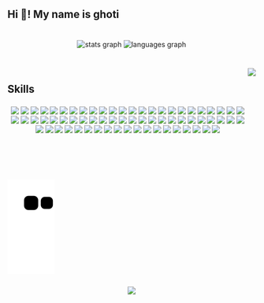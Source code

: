 <h2 align="left">Hi 👋! My name is ghoti </h2>

###

<br clear="both">

<div align="center">
  <img src="https://github-readme-stats.vercel.app/api?hide_title=false&hide_rank=false&show_icons=true&include_all_commits=true&count_private=true&disable_animations=false&theme=onedark&locale=en&hide_border=false&username=tastelessGhoti" height="150" alt="stats graph"  />
  <img src="https://github-readme-stats.vercel.app/api/top-langs?locale=en&hide_title=false&layout=compact&card_width=320&langs_count=5&theme=onedark&hide_border=false&username=tastelessGhoti" height="84" alt="languages graph"  />
</div>

###

<br clear="both">

<img align="right" height="212" src="https://i.pinimg.com/564x/14/10/16/141016307796aa3ee41a8ac323386a1c.jpg"  />

###
<h2 align="left">Skills</h2>

###
<div align="center">
<img src="https://img.shields.io/badge/Amazon AWS-232F3E?style=for-the-badge&logo=Amazon AWS&logoColor=white">
<img src="https://img.shields.io/badge/Amazon EC2-FF9900?style=for-the-badge&logo=Amazon EC2&logoColor=white">
<img src="https://img.shields.io/badge/Apache-D22128?style=for-the-badge&logo=Apache&logoColor=white">
<img src="https://img.shields.io/badge/Apache JMeter-D22128?style=for-the-badge&logo=Apache&logoColor=white">
<img src="https://img.shields.io/badge/Apache Maven-C71A36?style=for-the-badge&logo=Apache&logoColor=white">
<img src="https://img.shields.io/badge/Apache Tomcat-F8DC75?style=for-the-badge&logo=Apache&logoColor=white">
<img src="https://img.shields.io/badge/CentOS-262577?style=for-the-badge&logo=CentOS&logoColor=white">
<img src="https://img.shields.io/badge/Confluence-172B4D?style=for-the-badge&logo=Confluence&logoColor=white">
<img src="https://img.shields.io/badge/CSS3-1572B6?style=for-the-badge&logo=CSS3&logoColor=white">
<img src="https://img.shields.io/badge/Datadog-632CA6?style=for-the-badge&logo=Datadog&logoColor=white">
<img src="https://img.shields.io/badge/Dell-007DB8?style=for-the-badge&logo=Dell&logoColor=white">
<img src="https://img.shields.io/badge/Docker-2496ED?style=for-the-badge&logo=Docker&logoColor=white">
<img src="https://img.shields.io/badge/Eclipse IDE-2C2255?style=for-the-badge&logo=Eclipse&logoColor=white">
<img src="https://img.shields.io/badge/Figma-F24E1E?style=for-the-badge&logo=Figma&logoColor=white">
<img src="https://img.shields.io/badge/Git-F05032?style=for-the-badge&logo=Git&logoColor=white">
<img src="https://img.shields.io/badge/GitHub-181717?style=for-the-badge&logo=GitHub&logoColor=white">
<img src="https://img.shields.io/badge/GitLab-FC6D26?style=for-the-badge&logo=GitLab&logoColor=white">
<img src="https://img.shields.io/badge/Gradle-F46800?style=for-the-badge&logo=Gradle&logoColor=white">
<img src="https://img.shields.io/badge/Grafana-F46800?style=for-the-badge&logo=Grafana&logoColor=white">
<img src="https://img.shields.io/badge/Hibernate-59666C?style=for-the-badge&logo=Hibernate&logoColor=white">
<img src="https://img.shields.io/badge/HTML5-E34F26?style=for-the-badge&logo=HTML5&logoColor=white">
<img src="https://img.shields.io/badge/IntelliJ IDEA-000000?style=for-the-badge&logo=IntelliJ&logoColor=white">
<img src="https://img.shields.io/badge/JavaScript-F7DF1E?style=for-the-badge&logo=JavaScript&logoColor=white">
<img src="https://img.shields.io/badge/Jenkins-D24939?style=for-the-badge&logo=Jenkins&logoColor=white">
<img src="https://img.shields.io/badge/JetBrains-000000?style=for-the-badge&logo=JetBrains&logoColor=white">
<img src="https://img.shields.io/badge/Jira-0052CC?style=for-the-badge&logo=JiraJira&logoColor=white">
<img src="https://img.shields.io/badge/jQuery-0769AD?style=for-the-badge&logo=jQuery&logoColor=white">
<img src="https://img.shields.io/badge/JSON-000000?style=for-the-badge&logo=JSON&logoColor=white">
<img src="https://img.shields.io/badge/JUnit5-25A162?style=for-the-badge&logo=JUnit5&logoColor=white">
<img src="https://img.shields.io/badge/Kubernetes-326CE5?style=for-the-badge&logo=Kubernetes&logoColor=white">
<img src="https://img.shields.io/badge/Linux-FCC624?style=for-the-badge&logo=Linux&logoColor=white">
<img src="https://img.shields.io/badge/MariaDB-003545?style=for-the-badge&logo=MariaDB&logoColor=white">
<img src="https://img.shields.io/badge/MySQL-4479A1?style=for-the-badge&logo=MySQL&logoColor=white">
<img src="https://img.shields.io/badge/OpenJDK-FFFFFF?style=for-the-badge&logo=OpenJDK&logoColor=white">
<img src="https://img.shields.io/badge/Oracle-F80000?style=for-the-badge&logo=Oracle&logoColor=white">
<img src="https://img.shields.io/badge/PostgreSQL-4169E1?style=for-the-badge&logo=PostgreSQL&logoColor=white">
<img src="https://img.shields.io/badge/Postman-FF6C37?style=for-the-badge&logo=Postman&logoColor=white">
<img src="https://img.shields.io/badge/Prometheus-E6522C?style=for-the-badge&logo=Prometheus&logoColor=white">
<img src="https://img.shields.io/badge/Red Hat-EE0000?style=for-the-badge&logo=Red&logoColor=white">
<img src="https://img.shields.io/badge/Redmine-B32024?style=for-the-badge&logo=Redmine&logoColor=white">
<img src="https://img.shields.io/badge/SonarLint-CB2029?style=for-the-badge&logo=SonarLint&logoColor=white">
<img src="https://img.shields.io/badge/SonarQube-4E9BCD?style=for-the-badge&logo=SonarQube&logoColor=white">
<img src="https://img.shields.io/badge/Spring-6DB33F?style=for-the-badge&logo=Spring&logoColor=white">
<img src="https://img.shields.io/badge/Spring Boot-6DB33F?style=for-the-badge&logo=Spring&logoColor=white">
<img src="https://img.shields.io/badge/Spring Security-6DB33F?style=for-the-badge&logo=Spring&logoColor=white">
<img src="https://img.shields.io/badge/Subversion-809CC9?style=for-the-badge&logo=Subversion&logoColor=white">
<img src="https://img.shields.io/badge/Swagger-85EA2D?style=for-the-badge&logo=Swagger&logoColor=white">
<img src="https://img.shields.io/badge/Vim-019733?style=for-the-badge&logo=Vim&logoColor=white">
<img src="https://img.shields.io/badge/Visual Studio Code-007ACC?style=for-the-badge&logo=Visual&logoColor=white">
<img src="https://img.shields.io/badge/VMware-607078?style=for-the-badge&logo=VMware&logoColor=white">
<img src="https://img.shields.io/badge/Windows-0078D6?style=for-the-badge&logo=Windows&logoColor=white">
<img src="https://img.shields.io/badge/Google Chrome-4285F4?style=for-the-badge&logo=Google&logoColor=white">
<img src="https://img.shields.io/badge/Firefox-FF7139?style=for-the-badge&logo=Firefox&logoColor=white">
<img src="https://img.shields.io/badge/Internet Explorer-0076D6?style=for-the-badge&logo=Internet&logoColor=white">
<img src="https://img.shields.io/badge/Microsoft Edge-0078D7?style=for-the-badge&logo=Microsoft&logoColor=white">
<img src="https://img.shields.io/badge/Cisco-1BA0D7?style=for-the-badge&logo=Cisco&logoColor=white">
<img src="https://img.shields.io/badge/Microsoft Excel-217346?style=for-the-badge&logo=Microsoft&logoColor=white">
<img src="https://img.shields.io/badge/Microsoft Office-D83B01?style=for-the-badge&logo=Microsoft&logoColor=white">
<img src="https://img.shields.io/badge/Microsoft OneDrive-0078D4?style=for-the-badge&logo=Microsoft&logoColor=white">
<img src="https://img.shields.io/badge/Microsoft OneNote-7719AA?style=for-the-badge&logo=Microsoft&logoColor=white">
<img src="https://img.shields.io/badge/Microsoft Outlook-0078D4?style=for-the-badge&logo=Microsoft&logoColor=white">
<img src="https://img.shields.io/badge/Microsoft PowerPoint-B7472A?style=for-the-badge&logo=Microsoft&logoColor=white">
<img src="https://img.shields.io/badge/Microsoft Teams-6264A7?style=for-the-badge&logo=Microsoft&logoColor=white">
<img src="https://img.shields.io/badge/Microsoft Word-2B579A?style=for-the-badge&logo=Microsoft&logoColor=white">
<img src="https://img.shields.io/badge/Notepad++-90E59A?style=for-the-badge&logo=Notepad++&logoColor=white">
<img src="https://img.shields.io/badge/Opera-FF1B2D?style=for-the-badge&logo=Opera&logoColor=white">
<img src="https://img.shields.io/badge/Slack-4A154B?style=for-the-badge&logo=Slack&logoColor=white">
</div>

###

<br clear="both">

![snake gif](https://github.com/tastelessGhoti/tastelessGhoti/blob/output/github-contribution-grid-snake.svg)


###

<div align="center">
  <img src="https://profile-counter.glitch.me/tastelessGhoti/count.svg?"  />
</div>

###

